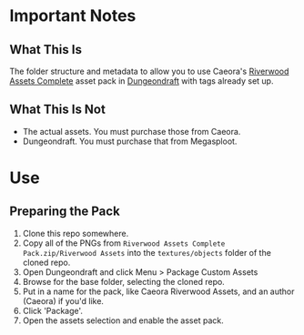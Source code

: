 # Important Notes
## What This Is

The folder structure and metadata to allow you to use Caeora's [Riverwood Assets Complete][riverwood-assets] asset pack in [Dungeondraft][dungeondraft] with tags already set up.

## What This Is Not

- The actual assets. You must purchase those from Caeora.
- Dungeondraft. You must purchase that from Megasploot.

# Use
## Preparing the Pack

1. Clone this repo somewhere.
2. Copy all of the PNGs from `Riverwood Assets Complete Pack.zip/Riverwood Assets` into the `textures/objects` folder of the cloned repo.
3. Open Dungeondraft and click Menu > Package Custom Assets
4. Browse for the base folder, selecting the cloned repo.
5. Put in a name for the pack, like Caeora Riverwood Assets, and an author (Caeora) if you'd like.
6. Click 'Package'.
7. Open the assets selection and enable the asset pack.

[riverwood-assets]: https://www.caeora.com/product-page/riverwood-assets-complete
[dungeondraft]: https://dungeondraft.net/

